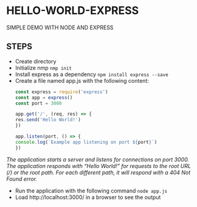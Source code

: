 # HELLO-WORLD-EXPRESS
SIMPLE DEMO WITH NODE AND EXPRESS

## STEPS
- Create directory
- Initialize nmp ```nmp init```
- Install express as a dependency ```npm install express --save```
- Create a file named app.js with the following content: 
    ```js
    const express = require('express')
    const app = express()
    const port = 3000

    app.get('/', (req, res) => {
    res.send('Hello World!')
    })

    app.listen(port, () => {
    console.log(`Example app listening on port ${port}`)
    })
    ```

*The application starts a server and listens for connections on port 3000. The application responds with “Hello World!” for requests to the root URL (/) or the root path. For each different path, it will respond with a 404 Not Found error.*
- Run the application with the following command ```node app.js```
- Load http://localhost:3000/ in a browser to see the output